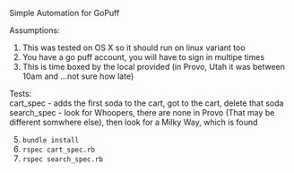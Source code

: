 Simple Automation for GoPuff

Assumptions:
1. This was tested on OS X so it should run on linux variant too
2. You have a go puff account, you will have to sign in multipe times
3. This is time boxed by the local provided (in Provo, Utah it was between 10am and ...not sure how late)

Tests:  
cart_spec - adds the first soda to the cart, got to the cart, delete that soda  
search_spec - look for Whoopers, there are none in Provo (That may be different somwhere else), then look for a Milky Way, which is found  

5. `bundle install`
6. `rspec cart_spec.rb`
7. `rspec search_spec.rb`

